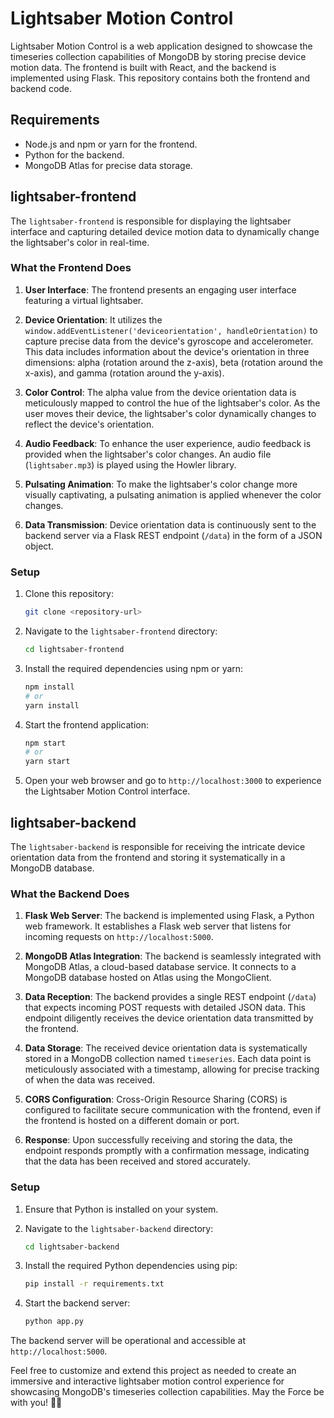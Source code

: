 # Lightsaber Motion Control

Lightsaber Motion Control is a web application designed to showcase the timeseries collection capabilities of MongoDB by storing precise device motion data. The frontend is built with React, and the backend is implemented using Flask. This repository contains both the frontend and backend code.

## Requirements

- Node.js and npm or yarn for the frontend.
- Python for the backend.
- MongoDB Atlas for precise data storage.

## lightsaber-frontend

The `lightsaber-frontend` is responsible for displaying the lightsaber interface and capturing detailed device motion data to dynamically change the lightsaber's color in real-time.

### What the Frontend Does

1. **User Interface**: The frontend presents an engaging user interface featuring a virtual lightsaber.

2. **Device Orientation**: It utilizes the `window.addEventListener('deviceorientation', handleOrientation)` to capture precise data from the device's gyroscope and accelerometer. This data includes information about the device's orientation in three dimensions: alpha (rotation around the z-axis), beta (rotation around the x-axis), and gamma (rotation around the y-axis).

3. **Color Control**: The alpha value from the device orientation data is meticulously mapped to control the hue of the lightsaber's color. As the user moves their device, the lightsaber's color dynamically changes to reflect the device's orientation.

4. **Audio Feedback**: To enhance the user experience, audio feedback is provided when the lightsaber's color changes. An audio file (`lightsaber.mp3`) is played using the Howler library.

5. **Pulsating Animation**: To make the lightsaber's color change more visually captivating, a pulsating animation is applied whenever the color changes.

6. **Data Transmission**: Device orientation data is continuously sent to the backend server via a Flask REST endpoint (`/data`) in the form of a JSON object.

### Setup

1. Clone this repository:

   ```bash
   git clone <repository-url>
   ```

2. Navigate to the `lightsaber-frontend` directory:

   ```bash
   cd lightsaber-frontend
   ```

3. Install the required dependencies using npm or yarn:

   ```bash
   npm install
   # or
   yarn install
   ```

4. Start the frontend application:

   ```bash
   npm start
   # or
   yarn start
   ```

5. Open your web browser and go to `http://localhost:3000` to experience the Lightsaber Motion Control interface.

## lightsaber-backend

The `lightsaber-backend` is responsible for receiving the intricate device orientation data from the frontend and storing it systematically in a MongoDB database.

### What the Backend Does

1. **Flask Web Server**: The backend is implemented using Flask, a Python web framework. It establishes a Flask web server that listens for incoming requests on `http://localhost:5000`.

2. **MongoDB Atlas Integration**: The backend is seamlessly integrated with MongoDB Atlas, a cloud-based database service. It connects to a MongoDB database hosted on Atlas using the MongoClient.

3. **Data Reception**: The backend provides a single REST endpoint (`/data`) that expects incoming POST requests with detailed JSON data. This endpoint diligently receives the device orientation data transmitted by the frontend.

4. **Data Storage**: The received device orientation data is systematically stored in a MongoDB collection named `timeseries`. Each data point is meticulously associated with a timestamp, allowing for precise tracking of when the data was received.

5. **CORS Configuration**: Cross-Origin Resource Sharing (CORS) is configured to facilitate secure communication with the frontend, even if the frontend is hosted on a different domain or port.

6. **Response**: Upon successfully receiving and storing the data, the endpoint responds promptly with a confirmation message, indicating that the data has been received and stored accurately.

### Setup

1. Ensure that Python is installed on your system.

2. Navigate to the `lightsaber-backend` directory:

   ```bash
   cd lightsaber-backend
   ```

3. Install the required Python dependencies using pip:

   ```bash
   pip install -r requirements.txt
   ```

4. Start the backend server:

   ```bash
   python app.py
   ```

The backend server will be operational and accessible at `http://localhost:5000`.


Feel free to customize and extend this project as needed to create an immersive and interactive lightsaber motion control experience for showcasing MongoDB's timeseries collection capabilities. May the Force be with you! 🌌🚀